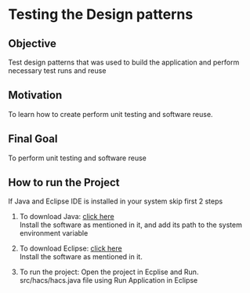 # Testing the Design patterns

## Objective
Test design patterns that was used to build the application and perform necessary test runs and reuse

## Motivation
To learn how to create perform unit testing and software reuse.

## Final Goal
To perform unit testing and software reuse

## How to run the Project
If Java and Eclipse IDE is installed in your system skip first 2 steps

1.	To download Java: [click here](https://java.com/en/download/)  
	Install the software as mentioned in it, and add its path to the system environment variable

2. 	To download Eclipse: [click here](https://www.eclipse.org/eclipseide/)  
	Install the software as mentioned in it.

3.  To run the project:
	Open the project in Ecplise and Run. src/hacs/hacs.java file using Run Application in Eclipse



